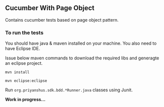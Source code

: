 ## Cucumber With Page Object

Contains cucumber tests based on page object pattern.

### To run the tests
You should have java & maven installed on your machine. You also need to have Eclipse IDE.

Issue below maven commands to download the required libs and generagte an eclipse project.

`mvn install`

`mvn eclipse:eclipse`

Run `org.priyanshus.sdk.bdd.*Runner.java` classes using Junit. 

<b>Work in progress...</b>
